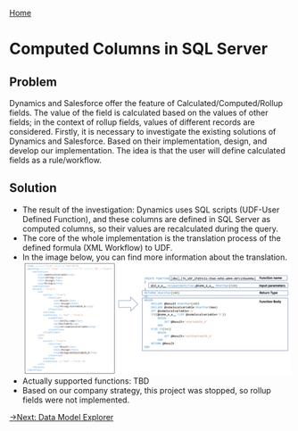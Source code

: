 [Home](../README.md)
# Computed Columns in SQL Server
## Problem
Dynamics and Salesforce offer the feature of Calculated/Computed/Rollup fields. The value of the field is calculated based on the values of other fields; in the context of rollup fields, values of different records are considered.
Firstly, it is necessary to investigate the existing solutions of Dynamics and Salesforce.
Based on their implementation, design, and develop our implementation.
The idea is that the user will define calculated fields as a rule/workflow.

## Solution
* The result of the investigation: Dynamics uses SQL scripts (UDF-User Defined Function), and these columns are defined in SQL Server as computed columns, so their values are recalculated during the query.
* The core of the whole implementation is the translation process of the defined formula (XML Workflow) to UDF.
* In the image below, you can find more information about the translation.
![translate](translate.png)
* Actually supported functions: TBD
* Based on our company strategy, this project was stopped, so rollup fields were not implemented. 

[->Next: Data Model Explorer](../dataModelExplorer/readme.md)